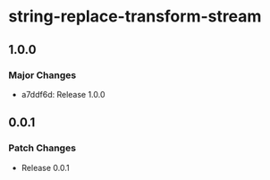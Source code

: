 # string-replace-transform-stream

## 1.0.0

### Major Changes

- a7ddf6d: Release 1.0.0

## 0.0.1

### Patch Changes

- Release 0.0.1
